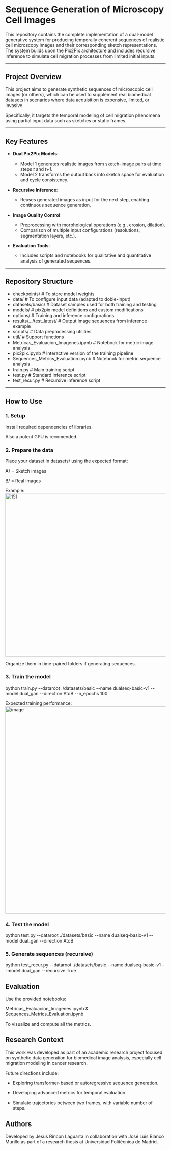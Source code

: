 # Sequence Generation of Microscopy Cell Images

This repository contains the complete implementation of a dual-model generative system for producing temporally coherent sequences of realistic cell microscopy images and their corresponding sketch representations. The system builds upon the Pix2Pix architecture and includes recursive inference to simulate cell migration processes from limited initial inputs.

---

## Project Overview

This project aims to generate synthetic sequences of microscopic cell images (or others), which can be used to supplement real biomedical datasets in scenarios where data acquisition is expensive, limited, or invasive.

Specifically, it targets the temporal modeling of cell migration phenomena using partial input data such as sketches or static frames.

---

## Key Features

- **Dual Pix2Pix Models**: 
  - Model 1 generates realistic images from sketch–image pairs at time steps *t* and *t+1*.
  - Model 2 transforms the output back into sketch space for evaluation and cycle consistency.

- **Recursive Inference**:
  - Reuses generated images as input for the next step, enabling continuous sequence generation.

- **Image Quality Control**:
  - Preprocessing with morphological operations (e.g., erosion, dilation).
  - Comparison of multiple input configurations (resolutions, segmentation layers, etc.).

- **Evaluation Tools**:
  - Includes scripts and notebooks for qualitative and quantitative analysis of generated sequences.

---

## Repository Structure

 - checkpoints/ # To store model weights
 - data/ # To configure input data (adapted to doble-input)
 - datasets/basic/ # Dataset samples used for both training and testing
 - models/ # pix2pix model definitions and custom modifications
 - options/ # Training and inference configurations
 - results/.../test_latest/ # Output image sequences from inference example
 - scripts/ # Data preprocessing utilities
 - util/ # Support functions
 - Metricas_Evaluacion_Imagenes.ipynb # Notebook for metric image analysis
 - pix2pix.ipynb # Interactive version of the training pipeline
 - Sequences_Metrics_Evaluation.ipynb # Notebook for metric sequence analysis
 - train.py # Main training script
 - test.py # Standard inference script
 - test_recur.py # Recursive inference script

---

## How to Use

### 1. Setup

Install required dependencies of libraries.

Also a potent GPU is recomended.

### 2. Prepare the data

Place your dataset in datasets/ using the expected format:

A/ = Sketch images

B/ = Real images

Example: 
<img width="1024" height="512" alt="151" src="https://github.com/user-attachments/assets/16a745e0-7820-4d15-9760-ae9d70db5236" />


Organize them in time-paired folders if generating sequences.

### 3. Train the model
python train.py --dataroot ./datasets/basic --name dualseq-basic-v1 --model dual_gan --direction AtoB --n_epochs 100

Expected training performance:
<img width="651" height="652" alt="image" src="https://github.com/user-attachments/assets/8aaecaa8-c400-4f2d-b89c-f0e3d6d58ae8" />

### 4. Test the model
python test.py --dataroot ./datasets/basic --name dualseq-basic-v1 --model dual_gan --direction AtoB

### 5. Generate sequences (recursive)
python test_recur.py --dataroot ./datasets/basic --name dualseq-basic-v1 --model dual_gan --recursive True

## Evaluation

Use the provided notebooks:

Metricas_Evaluacion_Imagenes.ipynb & Sequences_Metrics_Evaluation.ipynb

To visualize and compute all the metrics.

## Research Context

This work was developed as part of an academic research project focused on synthetic data generation for biomedical image analysis, especially cell migration modeling in cancer research.

Future directions include:

 - Exploring transformer-based or autoregressive sequence generation.

 - Developing advanced metrics for temporal evaluation.

 - Simulate trajectories between two frames, with variable number of steps.


## Authors

Developed by Jesus Rincon Laguarta in collaboration with José Luis Blanco Murillo as part of a research thesis at Universidad Politécnica de Madrid.
